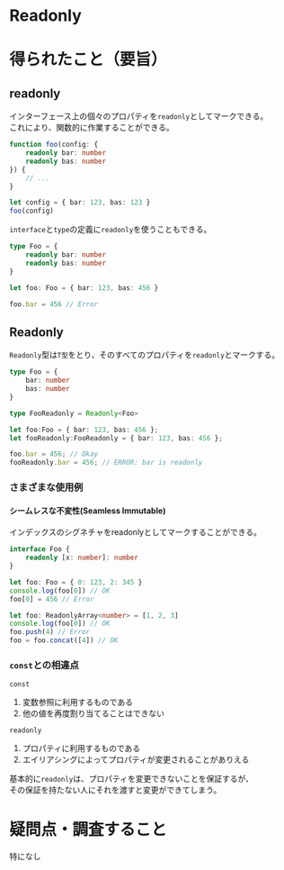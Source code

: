 # Readonly

# 得られたこと（要旨）

## readonly

インターフェース上の個々のプロパティを`readonly`としてマークできる。<br />
これにより、関数的に作業することができる。

```ts
function foo(config: {
    readonly bar: number
    readonly bas: number
}) {
    // ...
}

let config = { bar: 123, bas: 123 }
foo(config)
```

`interface`と`type`の定義に`readonly`を使うこともできる。

```ts
type Foo = {
    readonly bar: number
    readonly bas: number
}

let foo: Foo = { bar: 123, bas: 456 }

foo.bar = 456 // Error
```

## Readonly

`Readonly`型は`T型`をとり、そのすべてのプロパティを`readonly`とマークする。

```ts
type Foo = {
    bar: number
    bas: number
}

type FooReadonly = Readonly<Foo>

let foo:Foo = { bar: 123, bas: 456 };
let fooReadonly:FooReadonly = { bar: 123, bas: 456 };

foo.bar = 456; // Okay
fooReadonly.bar = 456; // ERROR: bar is readonly
```

### さまざまな使用例

#### シームレスな不変性(Seamless Immutable)

インデックスのシグネチャをreadonlyとしてマークすることができる。

```ts
interface Foo {
    readonly [x: number]: number
}

let foo: Foo = { 0: 123, 2: 345 }
console.log(foo[0]) // OK
foo[0] = 456 // Error
```

```ts
let foo: ReadonlyArray<number> = [1, 2, 3]
console.log(foo[0]) // OK
foo.push(4) // Error
foo = foo.concat([4]) // OK
```

### `const`との相違点

`const`
1. 変数参照に利用するものである
2. 他の値を再度割り当てることはできない

`readonly`
1. プロパティに利用するものである
2. エイリアシングによってプロパティが変更されることがありえる

基本的に`readonly`は、プロパティを変更できないことを保証するが、<br />
その保証を持たない人にそれを渡すと変更ができてしまう。

# 疑問点・調査すること
特になし